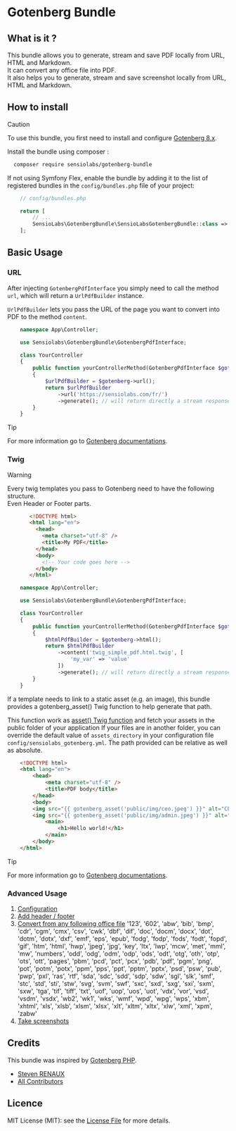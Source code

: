 # Gotenberg Bundle

## What is it ?

This bundle allows you to generate, stream and save PDF locally from URL, HTML and Markdown.  
It can convert any office file into PDF.  
It also helps you to generate, stream and save screenshot locally from URL, HTML and Markdown.  

## How to install

> [!CAUTION]
> To use this bundle, you first need to install and configure [Gotenberg 8.x](https://gotenberg.dev/docs/getting-started/installation).

Install the bundle using composer :

```bash
  composer require sensiolabs/gotenberg-bundle
```

If not using Symfony Flex, enable the bundle by adding it to the list of
registered bundles in the ``config/bundles.php`` file of your project:

```php
    // config/bundles.php

    return [
        // ...
        SensioLabs\GotenbergBundle\SensioLabsGotenbergBundle::class => ['all' => true],
    ];

```

## Basic Usage

### URL

After injecting ``GotenbergPdfInterface`` you simply need to call the method ``url``,
which will return a ``UrlPdfBuilder`` instance.

``UrlPdfBuilder`` lets you pass the URL of the page you want to convert into PDF
to the method ``content``.

````php
    namespace App\Controller;

    use Sensiolabs\GotenbergBundle\GotenbergPdfInterface;

    class YourController
    {
        public function yourControllerMethod(GotenbergPdfInterface $gotenberg): Response
        {
            $urlPdfBuilder = $gotenberg->url();
            return $urlPdfBuilder
                ->url('https://sensiolabs.com/fr/')
                ->generate(); // will return directly a stream response
        }
    }
````

> [!TIP]
> For more information go to [Gotenberg documentations](https://gotenberg.dev/docs/routes#url-into-pdf-route).

### Twig

> [!WARNING]  
> Every twig templates you pass to Gotenberg need to have the following structure.  
> Even Header or Footer parts.
> ````html
>        <!DOCTYPE html>
>        <html lang="en">
>          <head>
>            <meta charset="utf-8" />
>            <title>My PDF</title>
>          </head>
>          <body>
>            <!-- Your code goes here -->
>          </body>
>        </html>
> ````

````php
    namespace App\Controller;

    use Sensiolabs\GotenbergBundle\GotenbergPdfInterface;

    class YourController
    {
        public function yourControllerMethod(GotenbergPdfInterface $gotenberg): Response
        {
            $htmlPdfBuilder = $gotenberg->html();
            return $htmlPdfBuilder
                ->content('twig_simple_pdf.html.twig', [
                    'my_var' => 'value'
                ])
                ->generate(); // will return directly a stream response
        }
    }
````

If a template needs to link to a static asset (e.g. an image), this bundle provides a gotenberg_asset()
Twig function to help generate that path.

This function work as [asset() Twig function](https://symfony.com/doc/current/templates.html#linking-to-css-javascript-and-image-assets) 
and fetch your assets in the public folder of your application
If your files are in another folder, you can override the default value of ``assets_directory`` in your
configuration file ``config/sensiolabs_gotenberg.yml``.
The path provided can be relative as well as absolute.

````html
    <!DOCTYPE html>
    <html lang="en">
        <head>
            <meta charset="utf-8" />
            <title>PDF body</title>
        </head>
        <body>
        <img src="{{ gotenberg_asset('public/img/ceo.jpeg') }}" alt="CEO"/>
        <img src="{{ gotenberg_asset('public/img/admin.jpeg') }}" alt="Admin"/>
            <main>
                <h1>Hello world!</h1>
            </main>
        </body>
    </html>
````

> [!TIP]
> For more information go to [Gotenberg documentations](https://gotenberg.dev/docs/routes#html-file-into-pdf-route).

### Advanced Usage

1. [Configuration](docs/configuration.md)
2. [Add header / footer]()
3. [Convert from any following office file]()
   '123', '602', 'abw', 'bib', 'bmp', 'cdr', 'cgm', 'cmx', 'csv', 'cwk', 'dbf', 'dif', 'doc', 'docm',
   'docx', 'dot', 'dotm', 'dotx', 'dxf', 'emf', 'eps', 'epub', 'fodg', 'fodp', 'fods', 'fodt', 'fopd',
   'gif', 'htm', 'html', 'hwp', 'jpeg', 'jpg', 'key', 'ltx', 'lwp', 'mcw', 'met', 'mml', 'mw', 'numbers',
   'odd', 'odg', 'odm', 'odp', 'ods', 'odt', 'otg', 'oth', 'otp', 'ots', 'ott', 'pages', 'pbm', 'pcd',
   'pct', 'pcx', 'pdb', 'pdf', 'pgm', 'png', 'pot', 'potm', 'potx', 'ppm', 'pps', 'ppt', 'pptm', 'pptx',
   'psd', 'psw', 'pub', 'pwp', 'pxl', 'ras', 'rtf', 'sda', 'sdc', 'sdd', 'sdp', 'sdw', 'sgl', 'slk',
   'smf', 'stc', 'std', 'sti', 'stw', 'svg', 'svm', 'swf', 'sxc', 'sxd', 'sxg', 'sxi', 'sxm', 'sxw',
   'tga', 'tif', 'tiff', 'txt', 'uof', 'uop', 'uos', 'uot', 'vdx', 'vor', 'vsd', 'vsdm', 'vsdx', 'wb2',
   'wk1', 'wks', 'wmf', 'wpd', 'wpg', 'wps', 'xbm', 'xhtml', 'xls', 'xlsb', 'xlsm', 'xlsx', 'xlt', 'xltm',
   'xltx', 'xlw', 'xml', 'xpm', 'zabw'
4. [Take screenshots]()

## Credits

This bundle was inspired by [Gotenberg PHP](https://github.com/gotenberg/gotenberg-php).
- [Steven RENAUX](https://github.com/StevenRenaux)
- [All Contributors](../../contributors)

## Licence

MIT License (MIT): see the [License File](LICENSE) for more details.

